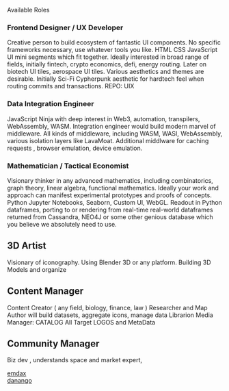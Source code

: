 Available Roles

### Frontend Designer / UX Developer 
Creative person to build ecosystem of fantastic UI components. No specific frameworks necessary, use whatever tools you like. HTML CSS JavaScript UI mini segments which fit together.  Ideally interested in broad range of fields, initially fintech, crypto economics, defi, energy routing. Later on biotech UI tiles, aerospace UI tiles. Various aesthetics and themes are desirable. Initially Sci-Fi Cypherpunk aesthetic for hardtech feel when routing commits and transactions. 
REPO: UIX 

### Data Integration Engineer
JavaScript Ninja with deep interest in Web3, automation, transpilers, WebAssembly, WASM. Integration engineer would build modern marvel of middleware. All kinds of middleware, including WASM, WASI, WebAssembly, various isolation layers like LavaMoat. Additional middlware for caching requests , browser emulation, device emulation. 

### Mathematician / Tactical Economist 
Visionary thinker in any advanced mathematics, including combinatorics, graph theory, linear algebra, functional mathematics. Ideally your work and approach can manifest experimental prototypes and proofs of concepts. Python Jupyter Notebooks, Seaborn, Custom UI, WebGL. Readout in Python dataframes, porting to or rendering from real-time real-world dataframes returned from Cassandra, NEO4J or some other genious database which you believe we absolutely need to use. 

## 3D Artist 
Visionary of iconography. Using Blender 3D or any platform. Building 3D Models and organize

## Content Manager
Content Creator ( any field, biology, finance, law ) Researcher and Map Author will build datasets, aggregate icons, manage data  Librarion Media Manager: CATALOG All Target LOGOS and MetaData 
 
## Community Manager 
Biz dev , understands space and market expert, 









[emdax](https://github.com/emdax)
<br>
[danango](https://github.com/danango)
<br>
